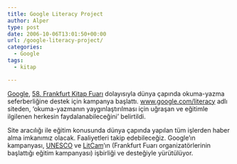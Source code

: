 ```yaml
---
title: Google Literacy Project
author: Alper
type: post
date: 2006-10-06T13:01:50+00:00
url: /google-literacy-project/
categories:
  - Google
tags:
  - kitap

---
```

[Google][1], [58. Frankfurt Kitap Fuarı][2] dolayısıyla dünya çapında okuma-yazma seferberliğine destek için kampanya başlattı. www.google.com/literacy adlı siteden, &#8216;okuma-yazmanın yaygınlaştırılması için uğraşan ve eğitimle ilgilenen herkesin faydalanabileceğini&#8217; belirtildi. 

Site aracılığı ile eğitim konusunda dünya çapında yapılan tüm işlerden haber alma imkanımız olacak. Faaliyetleri takip edebileceğiz. Google&#8217;ın kampanyası, [UNESCO][3] ve [LitCam][4]&#8216;ın (Frankfurt Fuarı organizatörlerinin başlattığı eğitim kampanyası) işbirliği ve desteğiyle yürütülüyor.

 [1]: http://www.google.com.tr
 [2]: http://www.buchmesse.de
 [3]: http://www.unesco.org
 [4]: http://www.litcam.de/